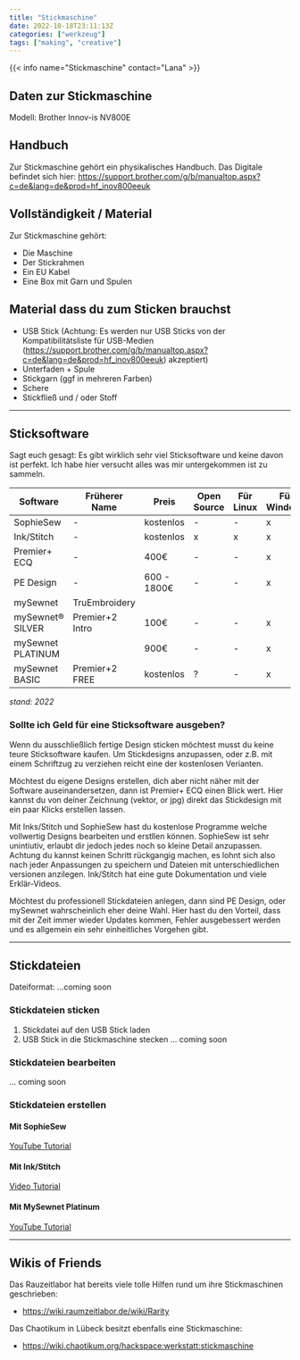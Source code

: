 ```yaml
---
title: "Stickmaschine"
date: 2022-10-18T23:11:13Z
categories: ["werkzeug"]
tags: ["making", "creative"]
---
```


{{< info name="Stickmaschine"  contact="Lana" >}}

## Daten zur Stickmaschine

Modell: Brother Innov-is NV800E

## Handbuch

Zur Stickmaschine gehört ein physikalisches Handbuch.
Das Digitale befindet sich hier: https://support.brother.com/g/b/manualtop.aspx?c=de&lang=de&prod=hf_inov800eeuk

## Vollständigkeit / Material

Zur Stickmaschine gehört:
* Die Maschine
* Der Stickrahmen
* Ein EU Kabel
* Eine Box mit Garn und Spulen

## Material dass du zum Sticken brauchst

* USB Stick (Achtung: Es werden nur USB Sticks von der Kompatibilitätsliste für USB-Medien (https://support.brother.com/g/b/manualtop.aspx?c=de&lang=de&prod=hf_inov800eeuk) akzeptiert)
* Unterfaden + Spule
* Stickgarn (ggf in mehreren Farben)
* Schere
* Stickfließ und / oder Stoff

-----

## Sticksoftware

Sagt euch gesagt: Es gibt wirklich sehr viel Sticksoftware und keine davon ist perfekt.
Ich habe hier versucht alles was mir untergekommen ist zu sammeln.

| Software          | Früherer Name   | Preis       | Open Source | Für Linux | Für Windows | Für Mac | Designs Bearbeiten | Designs Erstellen |
|-------------------|-----------------|-------------|-------------|-----------|-------------|---------|--------------------|-------------------|
| SophieSew         | -               | kostenlos   | -           | -         | x           | -       | x                  | x                 |
| Ink/Stitch        | -               | kostenlos   | x           | x         | x           | x       | x                  | x                 |
| Premier+ ECQ      | -               | 400€        | -           | -         | x           | x       | x                  | x                 |
| PE Design         | -               | 600 - 1800€ | -           | -         | x           | -       | x                  | x                 |
| mySewnet          | TruEmbroidery   |             |             |           |             |         |                    |                   |
| mySewnet® SILVER  | Premier+2 Intro | 100€        | -           | -         | x           | x       | x                  | -                 |
| mySewnet PLATINUM |                 | 900€        | -           | -         | x           | x       | x                  | x                 |
| mySewnet BASIC    | Premier+2 FREE  | kostenlos   | ?           | -         | x           | x       | x                  | -                 |
*stand: 2022*

### Sollte ich Geld für eine Sticksoftware ausgeben?

Wenn du ausschließlich fertige Design sticken möchtest musst du keine teure Sticksoftware kaufen.
Um Stickdesigns anzupassen, oder z.B. mit einem Schriftzug zu verziehen reicht eine der kostenlosen Verianten.

Möchtest du eigene Designs erstellen, dich aber nicht näher mit der Software auseinandersetzen, dann ist Premier+ ECQ einen Blick wert. Hier kannst du von deiner Zeichnung (vektor, or jpg) direkt das Stickdesign mit ein paar Klicks erstellen lassen. 

Mit Inks/Stitch und SophieSew hast du kostenlose Programme welche vollwertig Designs bearbeiten und erstllen können.
SophieSew ist sehr unintiutiv, erlaubt dir jedoch jedes noch so kleine Detail anzupassen. Achtung du kannst keinen Schritt rückgangig machen, es lohnt sich also nach jeder Anpassungen zu speichern und Dateien mit unterschiedlichen versionen anzilegen.
Ink/Stitch hat eine gute Dokumentation und viele Erklär-Videos.

Möchtest du professionell Stickdateien anlegen, dann sind PE Design, oder mySewnet wahrscheinlich eher deine Wahl.
Hier hast du den Vorteil, dass mit der Zeit immer wieder Updates kommen, Fehler ausgebessert werden und es allgemein ein sehr einheitliches Vorgehen gibt.

----

## Stickdateien

Dateiformat: ...coming soon

### Stickdateien sticken

1. Stickdatei auf den USB Stick laden
2. USB Stick in die Stickmaschine stecken
... coming soon

### Stickdateien bearbeiten

... coming soon

### Stickdateien erstellen

#### Mit SophieSew

[YouTube Tutorial](https://www.youtube.com/watch?v=-8QeWSwq_iI)

#### Mit Ink/Stitch

[Video Tutorial](https://inkstitch.org/de/tutorials/lex-neva-video-tutorial-1/)

#### Mit MySewnet Platinum

[YouTube Tutorial](https://www.youtube.com/watch?v=ltnKMixdSvQ)

----

## Wikis of Friends

Das Rauzeitlabor hat bereits viele tolle Hilfen rund um ihre Stickmaschinen geschrieben:
* https://wiki.raumzeitlabor.de/wiki/Rarity

Das Chaotikum in Lübeck besitzt ebenfalls eine Stickmaschine:
* https://wiki.chaotikum.org/hackspace:werkstatt:stickmaschine
